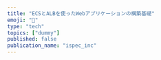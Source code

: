 ```yaml
---
title: "ECSとALBを使ったWebアプリケーションの構築基礎"
emoji: "🤙"
type: "tech"
topics: ["dummy"]
published: false
publication_name: "ispec_inc"
---
```


